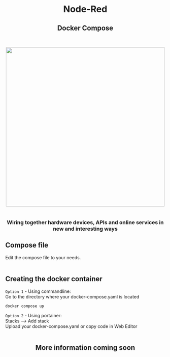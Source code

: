   <br>
  <h1 align="center">Node-Red</h1>
  <h2 align="center">Docker Compose</h2>
  <br>
 <p align="center">
<img src="https://github.com/NielsU97/HomeSmartServer/blob/main/www/Images/nodered_example.png" width="500">
  </br>
</br>  
<p>	
<h3 align="center">Wiring together hardware devices, APIs and online services in new and interesting ways</h3>                                                                                                                                        
<h2> Compose file </h2> 
Edit the compose file to your needs.
<br>
<br>               
<h2> Creating the docker container </h2> 

`Option 1` - Using commandline: 
<br>
Go to the directory where your docker-compose.yaml is located 
<br>
```
docker compose up
``` 

`Option 2` - Using portainer: 
<br>
Stacks --> Add stack 
<br>
Upload your docker-compose.yaml or copy code in Web Editor 
<br>
<br>
<h2 align="center"> More information coming soon </h2> 
